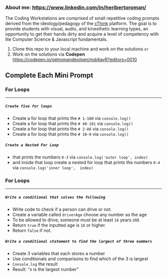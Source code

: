 ### About me: https://www.linkedin.com/in/heribertoroman/ 
The Coding Workstations are comprised of small repetitive coding prompts derived from the ideology/pedagogy of the [cThink](https://github.com/getromandev/cThink) platform. The goal is to provide students with visual, audio, and kinesthetic learning types, an opportunity to get their hands dirty and acquire a level of competency with lite Computer Science & Javascript fundamentals.

1. Clone this repo to your local machine and work on the solutions
```or```
2. Work on the solutions via **Codepen** https://codepen.io/getromandev/pen/mddjayR?editors=0010

## Complete Each Mini Prompt
### For Loops
____________________________________________________________________________________
##### ```Create five for loops```

*  Create a for loop that prints the `# 1-100` via `console.log()`
*  Create a for loop that prints the `# 40-101` via `console.log()`
*  Create a for loop that prints the `# 2-86` via `console.log()`
*  Create a for loop that prints the `# 10-0` via `console.log()`

##### ```Create a Nested For Loop```

*  that prints the numbers `0-3` via `console.log('outer loop', index)` 
  *  and inside that loop create a nested for loop that prints the numbers `0-4` via `console.log('inner loop',  index)`

### For Loops
____________________________________________________________________________________
##### ```Write a conditional that solves the following```

*  Write code to check if a person can drive or not.
*  Create a variable called `driverAge` choose any number as the age  
*  To be allowed to drive, someone must be at least `16` years old.
*  Return `true` if the inputted age is `16` or higher. 
*  Return `false` if not.

##### ```Write a conditional statement to find the largest of three numbers```

*  Create 3 variables that each stores a number
*  Use conditionals and comparisons to find which of the 3 is largest 
*  `Console.log` the result
*  Result: “x is the largest number”